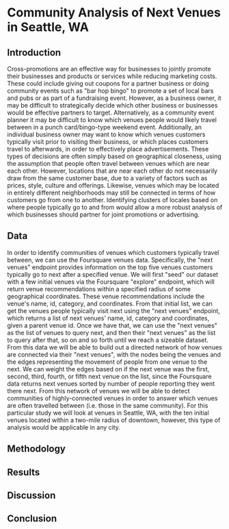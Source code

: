 # Community Analysis of Next Venues in Seattle, WA 

## Introduction

Cross-promotions are an effective way for businesses to jointly promote their businesses and products or services while reducing marketing costs. These could include giving out coupons for a partner business or doing community events such as "bar hop bingo" to promote a set of local bars and pubs or as part of a fundraising event. However, as a business owner, it may be difficult to strategically decide which other business or businesses would be effective partners to target. Alternatively, as a community event planner it may be difficult to know which venues people would likely travel between in a punch card/bingo-type weekend event. Additionally, an individual business owner may want to know which venues customers typically visit prior to visiting their business, or which places customers travel to afterwards, in order to effectively place advertisements. These types of decisions are often simply based on geographical closeness, using the assumption that people often travel between venues which are near each other. However, locations that are near each other do not necessarily draw from the same customer base, due to a variety of factors such as prices, style, culture and offerings. Likewise, venues which may be located in entirely different neighborhoods may still be connected in terms of how customers go from one to another. Identifying clusters of locales based on where people typically go to and from would allow a more robust analysis of which businesses should partner for joint promotions or advertising. 


## Data 

In order to identify communities of venues which customers typically travel between, we can use the Foursquare venues data. Specifically, the "next venues" endpoint provides information on the top five venues customers typically go to next after a specified venue. We will first "seed" our dataset with a few initial venues via the Foursquare "explore" endpoint, which will return venue recommendations within a specified radius of some geographical coordinates. These venue recommendations include the venue's name, id, category, and coordinates. From that initial list, we can get the venues people typically visit next using the "next venues" endpoint, which returns a list of next venues' name, id, category and coordinates, given a parent venue id. Once we have that, we can use the "next venues" as the list of venues to query next, and then their "next venues" as the list to query after that, so on and so forth until we reach a sizeable dataset. From this data we will be able to build out a directed network of how venues are connected via their "next venues", with the nodes being the venues and the edges representing the movement of people from one venue to the next. We can weight the edges based on if the next venue was the first, second, third, fourth, or fifth next venue on the list, since the Foursquare data returns next venues sorted by number of people reporting they went there next. From this network of venues we will be able to detect communities of highly-connected venues in order to answer which venues are often travelled between (i.e. those in the same community).  For this particular study we will look at venues in Seattle, WA, with the ten initial venues located within a two-mile radius of downtown, however, this type of analysis would be applicable in any city. 


## Methodology

## Results

## Discussion 

## Conclusion

